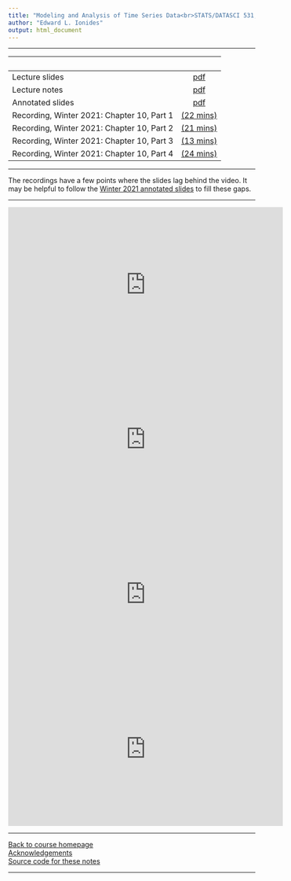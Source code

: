```yaml
---
title: "Modeling and Analysis of Time Series Data<br>STATS/DATASCI 531, Winter 2022<br>Chapter 10: Introduction to partially observed Markov process models"
author: "Edward L. Ionides"
output: html_document
---
```


----------------------

| &nbsp;          | &nbsp;                                                                            |
|:----------------|:---------------------------------------------------------------------------------:|
| Lecture slides  | [pdf](slides.pdf) |
| Lecture notes   | [pdf](notes.pdf) |
| Annotated slides | [pdf](slides-annotated.pdf) |
| Recording, Winter 2021: Chapter 10, Part 1  | [(22 mins)](https://youtu.be/gEx8qpqmTFE) |
| Recording, Winter 2021: Chapter 10, Part 2  | [(21 mins)](https://youtu.be/nBxvbU7GkEc) |
| Recording, Winter 2021: Chapter 10, Part 3  | [(13 mins)](https://youtu.be/ArdtfLLL-a4) |
| Recording, Winter 2021: Chapter 10, Part 4  | [(24 mins)](https://youtu.be/EGQvBMxmNjM) |
----------------------

The recordings have a few points where the slides lag behind the video. It may be helpful to follow the [Winter 2021 annotated slides](slides-annotated-w21.pdf) to fill these gaps.

-------------------

<!--
| Annotated slides | [pdf](slides-annotated.pdf) |
-->

<iframe width="560" height="315" src="https://www.youtube.com/embed/gEx8qpqmTFE" frameborder="0" allow="accelerometer; autoplay; clipboard-write; encrypted-media; gyroscope; picture-in-picture" allowfullscreen></iframe>

<iframe width="560" height="315" src="https://www.youtube.com/embed/nBxvbU7GkEc" frameborder="0" allow="accelerometer; autoplay; clipboard-write; encrypted-media; gyroscope; picture-in-picture" allowfullscreen></iframe>

<iframe width="560" height="315" src="https://www.youtube.com/embed/ArdtfLLL-a4" frameborder="0" allow="accelerometer; autoplay; clipboard-write; encrypted-media; gyroscope; picture-in-picture" allowfullscreen></iframe>

<iframe width="560" height="315" src="https://www.youtube.com/embed/EGQvBMxmNjM
" frameborder="0" allow="accelerometer; autoplay; clipboard-write; encrypted-media; gyroscope; picture-in-picture" allowfullscreen></iframe>

----------------------

[Back to course homepage](../index.html)  
[Acknowledgements](../acknowledge.html)  
[Source code for these notes](http://github.com/ionides/531w22/tree/master/10/)


----------------------
